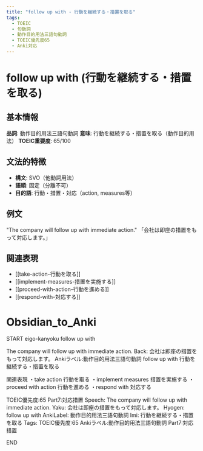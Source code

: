 ```yaml
---
title: "follow up with - 行動を継続する・措置を取る"
tags:
  - TOEIC
  - 句動詞
  - 動作目的用法三語句動詞
  - TOEIC優先度65
  - Anki対応
---
```


# follow up with (行動を継続する・措置を取る)

## 基本情報
**品詞**: 動作目的用法三語句動詞
**意味**: 行動を継続する・措置を取る（動作目的用法）
**TOEIC重要度**: 65/100

## 文法的特徴
- **構文**: SVO（他動詞用法）
- **語順**: 固定（分離不可）
- **目的語**: 行動・措置・対応（action, measures等）

## 例文
"The company will follow up with immediate action."
「会社は即座の措置をもって対応します。」

## 関連表現
- [[take-action-行動を取る]]
- [[implement-measures-措置を実施する]]
- [[proceed-with-action-行動を進める]]
- [[respond-with-対応する]]

# Obsidian_to_Anki
START
eigo-kanyoku
follow up with

The company will follow up with immediate action.
Back: 
会社は即座の措置をもって対応します。
Ankiラベル:動作目的用法三語句動詞
follow up with
行動を継続する・措置を取る

関連表現
・take action 行動を取る
・implement measures 措置を実施する
・proceed with action 行動を進める
・respond with 対応する

TOEIC優先度:65
Part7:対応措置
Speech: The company will follow up with immediate action.
Yaku: 会社は即座の措置をもって対応します。
Hyogen: follow up with
AnkiLabel: 動作目的用法三語句動詞
Imi: 行動を継続する・措置を取る
Tags: TOEIC優先度:65 Ankiラベル:動作目的用法三語句動詞 Part7:対応措置
<!--ID: 1753020616701-->
END 
